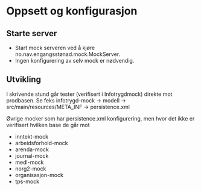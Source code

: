 Oppsett og konfigurasjon
====

Starte server
----
* Start mock serveren ved å kjøre no.nav.engangsstønad.mock.MockServer.
* Ingen konfigurering av selv mock er nødvendig.

Utvikling
----
I skrivende stund går tester (verifisert i Infotrygdmock) direkte mot prodbasen. Se feks infotrygd-mock -> modell -> src/main/resources/META_INF -> persistence.xml

Øvrige mocker som har persistence.xml konfigurering, men hvor det ikke er verifisert hvilken base de går mot
* inntekt-mock
* arbeidsforhold-mock
* arenda-mock
* journal-mock
* medl-mock
* norg2-mock
* organisasjon-mock
* tps-mock
